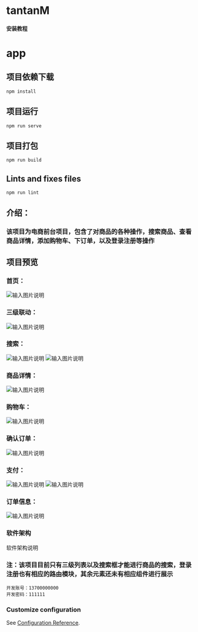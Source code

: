 # tantanM

#### 安装教程

# app

## 项目依赖下载
```
npm install
```

## 项目运行
```
npm run serve
```

## 项目打包
```
npm run build
```

## Lints and fixes files
```
npm run lint
```

## 介绍：
### 该项目为电商前台项目，包含了对商品的各种操作，搜索商品、查看商品详情，添加购物车、下订单，以及登录注册等操作

## 项目预览
### 首页：
![输入图片说明](preview/%E9%A6%96%E9%A1%B5.png)

### 三级联动：
![输入图片说明](preview/%E4%B8%89%E7%BA%A7%E8%81%94%E5%8A%A8.png)

### 搜索：
![输入图片说明](preview/%E6%90%9C%E7%B4%A2.png)
![输入图片说明](preview/%E5%95%86%E5%93%81%E5%B1%95%E7%A4%BA.png)

### 商品详情：
![输入图片说明](preview/%E5%95%86%E5%93%81%E8%AF%A6%E6%83%85.png)

### 购物车：
![输入图片说明](preview/%E8%B4%AD%E7%89%A9%E8%BD%A6.png)

### 确认订单：
![输入图片说明](preview/%E8%AE%A2%E5%8D%95.png)

### 支付：
![输入图片说明](preview/%E6%94%AF%E4%BB%98%E9%A1%B5%E9%9D%A2.png)
![输入图片说明](preview/%E6%94%AF%E4%BB%98%E6%88%90%E5%8A%9F.png)

### 订单信息：
![输入图片说明](preview/%E8%AE%A2%E5%8D%95%E4%BF%A1%E6%81%AF.png)

### 软件架构
软件架构说明


### 注：该项目目前只有三级列表以及搜索框才能进行商品的搜索，登录注册也有相应的路由模块，其余元素还未有相应组件进行展示

```
开发账号：13700000000
开发密码：111111
```

### Customize configuration
See [Configuration Reference](https://cli.vuejs.org/config/).